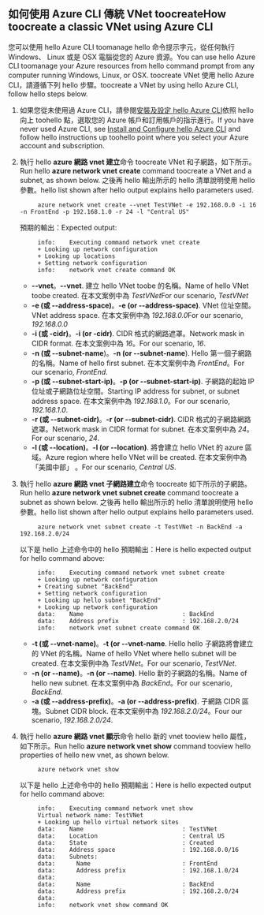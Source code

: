## <a name="how-toocreate-a-classic-vnet-using-azure-cli"></a><span data-ttu-id="a6ec6-101">如何使用 Azure CLI 傳統 VNet toocreate</span><span class="sxs-lookup"><span data-stu-id="a6ec6-101">How toocreate a classic VNet using Azure CLI</span></span>
<span data-ttu-id="a6ec6-102">您可以使用 hello Azure CLI toomanage hello 命令提示字元，從任何執行 Windows、 Linux 或是 OSX 電腦從您的 Azure 資源。</span><span class="sxs-lookup"><span data-stu-id="a6ec6-102">You can use hello Azure CLI toomanage your Azure resources from hello command prompt from any computer running Windows, Linux, or OSX.</span></span> <span data-ttu-id="a6ec6-103">toocreate VNet 使用 hello Azure CLI，請遵循下列 hello 步驟。</span><span class="sxs-lookup"><span data-stu-id="a6ec6-103">toocreate a VNet by using hello Azure CLI, follow hello steps below.</span></span>

1. <span data-ttu-id="a6ec6-104">如果您從未使用過 Azure CLI，請參閱[安裝及設定 hello Azure CLI](../articles/cli-install-nodejs.md)依照 hello 向上 toohello 點，選取您的 Azure 帳戶和訂用帳戶的指示進行。</span><span class="sxs-lookup"><span data-stu-id="a6ec6-104">If you have never used Azure CLI, see [Install and Configure hello Azure CLI](../articles/cli-install-nodejs.md) and follow hello instructions up toohello point where you select your Azure account and subscription.</span></span>
2. <span data-ttu-id="a6ec6-105">執行 hello **azure 網路 vnet 建立**命令 toocreate VNet 和子網路，如下所示。</span><span class="sxs-lookup"><span data-stu-id="a6ec6-105">Run hello **azure network vnet create** command toocreate a VNet and a subnet, as shown below.</span></span> <span data-ttu-id="a6ec6-106">之後再 hello 輸出所示的 hello 清單說明使用 hello 參數。</span><span class="sxs-lookup"><span data-stu-id="a6ec6-106">hello list shown after hello output explains hello parameters used.</span></span>
   
            azure network vnet create --vnet TestVNet -e 192.168.0.0 -i 16 -n FrontEnd -p 192.168.1.0 -r 24 -l "Central US"
   
    <span data-ttu-id="a6ec6-107">預期的輸出：</span><span class="sxs-lookup"><span data-stu-id="a6ec6-107">Expected output:</span></span>
   
            info:    Executing command network vnet create
            + Looking up network configuration
            + Looking up locations
            + Setting network configuration
            info:    network vnet create command OK
   
   * <span data-ttu-id="a6ec6-108">**--vnet**。</span><span class="sxs-lookup"><span data-stu-id="a6ec6-108">**--vnet**.</span></span> <span data-ttu-id="a6ec6-109">建立 hello VNet toobe 的名稱。</span><span class="sxs-lookup"><span data-stu-id="a6ec6-109">Name of hello VNet toobe created.</span></span> <span data-ttu-id="a6ec6-110">在本文案例中為 *TestVNet*</span><span class="sxs-lookup"><span data-stu-id="a6ec6-110">For our scenario, *TestVNet*</span></span>
   * <span data-ttu-id="a6ec6-111">**-e (或 --address-space)**。</span><span class="sxs-lookup"><span data-stu-id="a6ec6-111">**-e (or --address-space)**.</span></span> <span data-ttu-id="a6ec6-112">VNet 位址空間。</span><span class="sxs-lookup"><span data-stu-id="a6ec6-112">VNet address space.</span></span> <span data-ttu-id="a6ec6-113">在本文案例中為 *192.168.0.0*</span><span class="sxs-lookup"><span data-stu-id="a6ec6-113">For our scenario, *192.168.0.0*</span></span>
   * <span data-ttu-id="a6ec6-114">**-i (或 -cidr)**。</span><span class="sxs-lookup"><span data-stu-id="a6ec6-114">**-i (or -cidr)**.</span></span> <span data-ttu-id="a6ec6-115">CIDR 格式的網路遮罩。</span><span class="sxs-lookup"><span data-stu-id="a6ec6-115">Network mask in CIDR format.</span></span> <span data-ttu-id="a6ec6-116">在本文案例中為 *16*。</span><span class="sxs-lookup"><span data-stu-id="a6ec6-116">For our scenario, *16*.</span></span>
   * <span data-ttu-id="a6ec6-117">**-n (或 --subnet-name**)。</span><span class="sxs-lookup"><span data-stu-id="a6ec6-117">**-n (or --subnet-name**).</span></span> <span data-ttu-id="a6ec6-118">Hello 第一個子網路的名稱。</span><span class="sxs-lookup"><span data-stu-id="a6ec6-118">Name of hello first subnet.</span></span> <span data-ttu-id="a6ec6-119">在本文案例中為 *FrontEnd*。</span><span class="sxs-lookup"><span data-stu-id="a6ec6-119">For our scenario, *FrontEnd*.</span></span>
   * <span data-ttu-id="a6ec6-120">**-p (或 --subnet-start-ip)**。</span><span class="sxs-lookup"><span data-stu-id="a6ec6-120">**-p (or --subnet-start-ip)**.</span></span> <span data-ttu-id="a6ec6-121">子網路的起始 IP 位址或子網路位址空間。</span><span class="sxs-lookup"><span data-stu-id="a6ec6-121">Starting IP address for subnet, or subnet address space.</span></span> <span data-ttu-id="a6ec6-122">在本文案例中為 *192.168.1.0*。</span><span class="sxs-lookup"><span data-stu-id="a6ec6-122">For our scenario, *192.168.1.0*.</span></span>
   * <span data-ttu-id="a6ec6-123">**-r (或 --subnet-cidr)**。</span><span class="sxs-lookup"><span data-stu-id="a6ec6-123">**-r (or --subnet-cidr)**.</span></span> <span data-ttu-id="a6ec6-124">CIDR 格式的子網路網路遮罩。</span><span class="sxs-lookup"><span data-stu-id="a6ec6-124">Network mask in CIDR format for subnet.</span></span> <span data-ttu-id="a6ec6-125">在本文案例中為 *24*。</span><span class="sxs-lookup"><span data-stu-id="a6ec6-125">For our scenario, *24*.</span></span>
   * <span data-ttu-id="a6ec6-126">**-l (或 --location)**。</span><span class="sxs-lookup"><span data-stu-id="a6ec6-126">**-l (or --location)**.</span></span> <span data-ttu-id="a6ec6-127">將會建立 hello VNet 的 azure 區域。</span><span class="sxs-lookup"><span data-stu-id="a6ec6-127">Azure region where hello VNet will be created.</span></span> <span data-ttu-id="a6ec6-128">在本文案例中為「美國中部」 。</span><span class="sxs-lookup"><span data-stu-id="a6ec6-128">For our scenario, *Central US*.</span></span>
3. <span data-ttu-id="a6ec6-129">執行 hello **azure 網路 vnet 子網路建立**命令 toocreate 如下所示的子網路。</span><span class="sxs-lookup"><span data-stu-id="a6ec6-129">Run hello **azure network vnet subnet create** command toocreate a subnet as shown below.</span></span> <span data-ttu-id="a6ec6-130">之後再 hello 輸出所示的 hello 清單說明使用 hello 參數。</span><span class="sxs-lookup"><span data-stu-id="a6ec6-130">hello list shown after hello output explains hello parameters used.</span></span>
   
            azure network vnet subnet create -t TestVNet -n BackEnd -a 192.168.2.0/24
   
    <span data-ttu-id="a6ec6-131">以下是 hello 上述命令中的 hello 預期輸出：</span><span class="sxs-lookup"><span data-stu-id="a6ec6-131">Here is hello expected output for hello command above:</span></span>
   
            info:    Executing command network vnet subnet create
            + Looking up network configuration
            + Creating subnet "BackEnd"
            + Setting network configuration
            + Looking up hello subnet "BackEnd"
            + Looking up network configuration
            data:    Name                            : BackEnd
            data:    Address prefix                  : 192.168.2.0/24
            info:    network vnet subnet create command OK
   
   * <span data-ttu-id="a6ec6-132">**-t (或 --vnet-name)**。</span><span class="sxs-lookup"><span data-stu-id="a6ec6-132">**-t (or --vnet-name**.</span></span> <span data-ttu-id="a6ec6-133">Hello hello 子網路將會建立的 VNet 的名稱。</span><span class="sxs-lookup"><span data-stu-id="a6ec6-133">Name of hello VNet where hello subnet will be created.</span></span> <span data-ttu-id="a6ec6-134">在本文案例中為 *TestVNet*。</span><span class="sxs-lookup"><span data-stu-id="a6ec6-134">For our scenario, *TestVNet*.</span></span>
   * <span data-ttu-id="a6ec6-135">**-n (or --name)**。</span><span class="sxs-lookup"><span data-stu-id="a6ec6-135">**-n (or --name)**.</span></span> <span data-ttu-id="a6ec6-136">Hello 新的子網路的名稱。</span><span class="sxs-lookup"><span data-stu-id="a6ec6-136">Name of hello new subnet.</span></span> <span data-ttu-id="a6ec6-137">在本文案例中為 *BackEnd*。</span><span class="sxs-lookup"><span data-stu-id="a6ec6-137">For our scenario, *BackEnd*.</span></span>
   * <span data-ttu-id="a6ec6-138">**-a (或 --address-prefix)**。</span><span class="sxs-lookup"><span data-stu-id="a6ec6-138">**-a (or --address-prefix)**.</span></span> <span data-ttu-id="a6ec6-139">子網路 CIDR 區塊。</span><span class="sxs-lookup"><span data-stu-id="a6ec6-139">Subnet CIDR block.</span></span> <span data-ttu-id="a6ec6-140">在本文案例中為 *192.168.2.0/24*。</span><span class="sxs-lookup"><span data-stu-id="a6ec6-140">Four our scenario, *192.168.2.0/24*.</span></span>
4. <span data-ttu-id="a6ec6-141">執行 hello **azure 網路 vnet 顯示**命令 hello 新的 vnet tooview hello 屬性，如下所示。</span><span class="sxs-lookup"><span data-stu-id="a6ec6-141">Run hello **azure network vnet show** command tooview hello properties of hello new vnet, as shown below.</span></span>
   
            azure network vnet show
   
    <span data-ttu-id="a6ec6-142">以下是 hello 上述命令中的 hello 預期輸出：</span><span class="sxs-lookup"><span data-stu-id="a6ec6-142">Here is hello expected output for hello command above:</span></span>
   
            info:    Executing command network vnet show
            Virtual network name: TestVNet
            + Looking up hello virtual network sites
            data:    Name                            : TestVNet
            data:    Location                        : Central US
            data:    State                           : Created
            data:    Address space                   : 192.168.0.0/16
            data:    Subnets:
            data:      Name                          : FrontEnd
            data:      Address prefix                : 192.168.1.0/24
            data:
            data:      Name                          : BackEnd
            data:      Address prefix                : 192.168.2.0/24
            data:
            info:    network vnet show command OK

